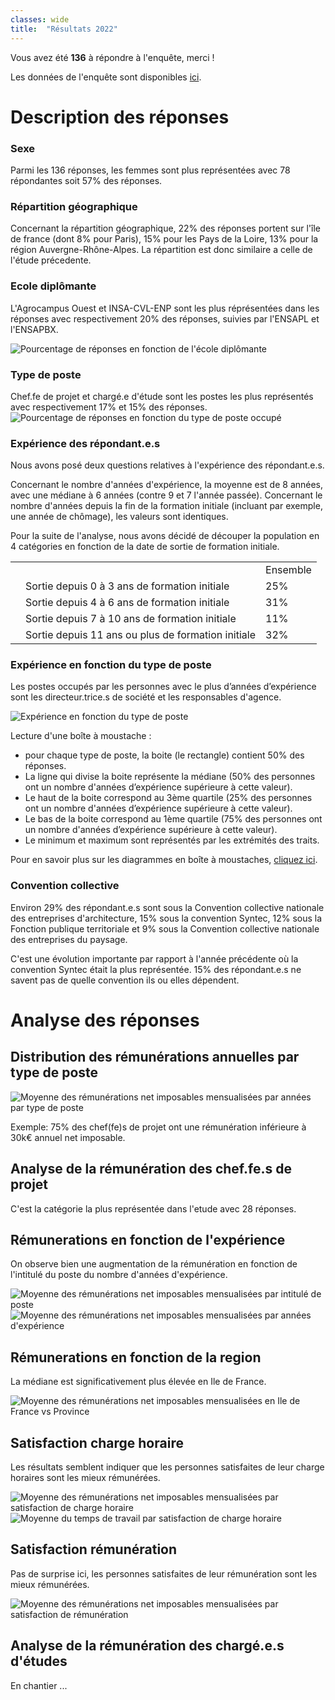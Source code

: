 ```yaml
---
classes: wide
title:  "Résultats 2022"
---
```

Vous avez été **136** à répondre à l'enquête, merci !

Les données de l'enquête sont disponibles [ici](https://github.com/pocman/blob/master/etude_remuneration_2022.csv).

# Description des réponses
### Sexe
Parmi les 136 réponses, les femmes sont plus représentées avec 78 répondantes soit 57% des réponses.
### Répartition géographique

Concernant la répartition géographique, 22% des réponses portent sur l'île de france (dont 8% pour Paris), 15% pour les Pays de la Loire, 13% pour la région Auvergne-Rhône-Alpes.
La répartition est donc similaire a celle de l'étude précedente.

### Ecole diplômante
L'Agrocampus Ouest et INSA-CVL-ENP sont les plus réprésentées dans les réponses avec respectivement 20% des réponses, suivies par l'ENSAPL et l'ENSAPBX.

![Pourcentage de réponses en fonction de l'école diplômante](/assets/images/2022/ecole.png)

### Type de poste
Chef.fe de projet et chargé.e d'étude sont les postes les plus représentés avec respectivement 17% et 15% des réponses.
![Pourcentage de réponses en fonction du type de poste occupé](/assets/images/2022/type_poste.png)

### Expérience des répondant.e.s
Nous avons posé deux questions relatives à l'expérience des répondant.e.s.

Concernant le nombre d'années d'expérience, la moyenne est de 8 années, avec une médiane à 6 années (contre 9 et 7 l'année passée).
Concernant le nombre d'années depuis la fin de la formation initiale (incluant par exemple, une année de chômage), les valeurs sont identiques.

Pour la suite de l'analyse, nous avons décidé de découper la population en 4 catégories en fonction de la date de sortie de formation initiale.

|   |                                                    |          |
|---|----------------------------------------------------|----------|
|   |                                                    | Ensemble |
|   | Sortie depuis 0 à 3 ans de formation initiale      | 25%      |
|   | Sortie depuis 4 à 6 ans de formation initiale      | 31%      | 
|   | Sortie depuis 7 à 10 ans de formation initiale     | 11%      | 
|   | Sortie depuis 11 ans ou plus de formation initiale | 32%      |

### Expérience en fonction du type de poste
Les postes occupés par les personnes avec le plus d’années d’expérience sont les directeur.trice.s de société et les responsables d'agence.

![Expérience en fonction du type de poste](/assets/images/2022/xp_poste.png)

Lecture d'une boîte à moustache :
* pour chaque type de poste, la boite (le rectangle) contient 50% des réponses. 
* La ligne qui divise la boite représente la médiane (50% des personnes ont un nombre d'années d’expérience supérieure à cette valeur).
* Le haut de la boite correspond au 3ème quartile (25% des personnes ont un nombre d'années d’expérience supérieure à cette valeur).
* Le bas de la boite correspond au 1ème quartile (75% des personnes ont un nombre d'années d’expérience supérieure à cette valeur).
* Le minimum et maximum sont représentés par les extrémités des traits.

Pour en savoir plus sur les diagrammes en boîte à moustaches, [cliquez ici](https://fr.wikipedia.org/wiki/Bo%C3%AEte_%C3%A0_moustaches).

### Convention collective
Environ 29% des répondant.e.s sont sous la Convention collective nationale des entreprises d'architecture, 15% sous la convention Syntec, 12% sous la Fonction publique territoriale et 9% sous la Convention collective nationale des entreprises du paysage.

C'est une évolution importante par rapport à l'année précédente où la convention Syntec était la plus représentée.
15% des répondant.e.s ne savent pas de quelle convention ils ou elles dépendent.

# Analyse des réponses
## Distribution des rémunérations annuelles par type de poste

![Moyenne des rémunérations net imposables mensualisées par années par type de poste](/assets/images/2022/rem_poste.png)

Exemple: 75% des chef(fe)s de projet ont une rémunération inférieure à 30k€ annuel net imposable.

## Analyse de la rémunération des chef.fe.s de projet
C'est la catégorie la plus représentée dans l'etude avec 28 réponses.

## Rémunerations en fonction de l'expérience
On observe bien une augmentation de la rémunération en fonction de l'intitulé du poste du nombre d'années d'expérience.

![Moyenne des rémunérations net imposables mensualisées par intitulé de poste](/assets/images/2022/rem_chef.png)
![Moyenne des rémunérations net imposables mensualisées par années d'expérience](/assets/images/2022/exp_rem.png)

## Rémunerations en fonction de la region
La médiane est significativement plus élevée en Ile de France.

![Moyenne des rémunérations net imposables mensualisées en Ile de France vs Province](/assets/images/2022/rem_region_chef.png)

## Satisfaction charge horaire
Les résultats semblent indiquer que les personnes satisfaites de leur charge horaires sont les mieux rémunérées.

![Moyenne des rémunérations net imposables mensualisées par satisfaction de charge horaire](/assets/images/2022/satis_horaire.png)
![Moyenne du temps de travail par satisfaction de charge horaire](/assets/images/2022/temps_travail_chef.png)

## Satisfaction rémunération
Pas de surprise ici, les personnes satisfaites de leur rémunération sont les mieux rémunérées.

![Moyenne des rémunérations net imposables mensualisées par satisfaction de rémunération](/assets/images/2022/satis_chef.png)

## Analyse de la rémunération des chargé.e.s d'études
En chantier ...